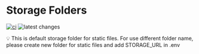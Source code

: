 # Storage Folders

[![ci](https://github.com/coroo/base-architecture/workflows/ci/badge.svg?branch=master)](../../actions)
![latest changes](https://github.com/coroo/base-architecture/workflows/latest%20changes/badge.svg?branch=develop)

:bulb: This is default storage folder for static files. For use different folder name, please create new folder for static files and add STORAGE_URL in .env